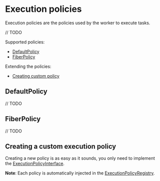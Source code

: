 # Execution policies

Execution policies are the policies used by the worker to execute tasks.

// TODO

Supported policies:

- [DefaultPolicy](#defaultpolicy)
- [FiberPolicy](#fiberpolicy)

Extending the policies:

- [Creating custom policy](#creating-a-custom-execution-policy)

## DefaultPolicy

// TODO

## FiberPolicy

// TODO

## Creating a custom execution policy

Creating a new policy is as easy as it sounds, you only need to implement the [ExecutionPolicyInterface](../src/Worker/ExecutionPolicy/ExecutionPolicyInterface.php).

**Note**: Each policy is automatically injected in the [ExecutionPolicyRegistry](../src/Worker/ExecutionPolicy/ExecutionPolicyRegistry.php).
